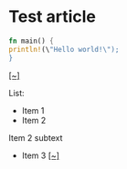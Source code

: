 # Test article

```rust
fn main() {
println!(\"Hello world!\");
}
```
[[~]](https://github.com/daynin/fundoc/blob/master/src/parser.rs#L290-L295)

List:
* Item 1
* Item 2

Item 2 subtext
* Item 3
[[~]](https://github.com/daynin/fundoc/blob/master/src/parser.rs#L318-L324)
